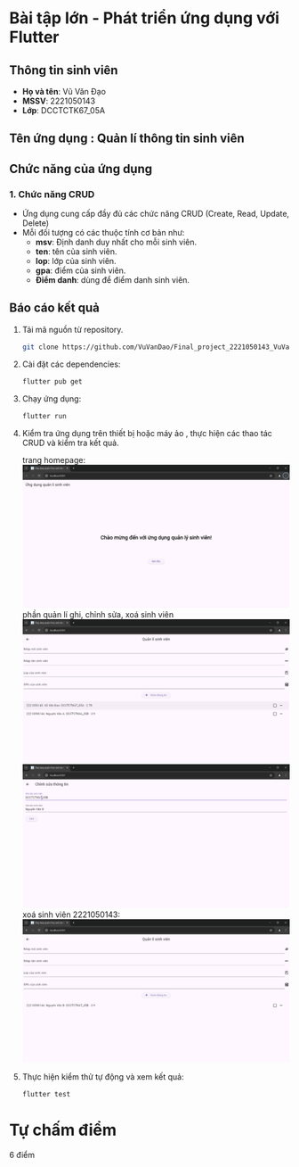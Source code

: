 # Bài tập lớn - Phát triển ứng dụng với Flutter

## Thông tin sinh viên

- **Họ và tên**: Vũ Văn Đạo
- **MSSV**: 2221050143
- **Lớp**: DCCTCTK67_05A

## Tên ứng dụng : Quản lí thông tin sinh viên

## Chức năng của ứng dụng

### 1. Chức năng CRUD

- Ứng dụng cung cấp đầy đủ các chức năng CRUD (Create, Read, Update, Delete)
- Mỗi đối tượng có các thuộc tính cơ bản như:
  - **msv**: Định danh duy nhất cho mỗi sinh viên.
  - **ten**: tên của sinh viên.
  - **lop**: lớp của sinh viên.
  - **gpa**: điểm của sinh viên.
  - **Điểm danh**: dùng để điểm danh sinh viên.

## Báo cáo kết quả

1. Tải mã nguồn từ repository.

   ```bash
   git clone https://github.com/VuVanDao/Final_project_2221050143_VuVanDao_DCCTCTK67_05A.git
   ```

2. Cài đặt các dependencies:
   ```bash
   flutter pub get
   ```
3. Chạy ứng dụng:
   ```bash
   flutter run
   ```
4. Kiểm tra ứng dụng trên thiết bị hoặc máy ảo , thực hiện các thao tác CRUD và kiểm tra kết quả.

   trang homepage:
   ![Alt text](img/homepage.png)
   phần quản lí ghi, chỉnh sửa, xoá sinh viên  
    ![Alt text](img/quanli.png)
   ![Alt text](img/chinhsua.png)
   xoá sinh viên 2221050143:
   ![Alt text](img/xoa.png)

5. Thực hiện kiểm thử tự động và xem kết quả:
   ```bash
   flutter test
   ```

# Tự chấm điểm

6 điểm
